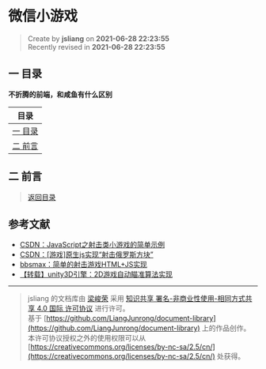 微信小游戏
===

> Create by **jsliang** on **2021-06-28 22:23:55**  
> Recently revised in **2021-06-28 22:23:55**

<!-- 目录开始 -->
## <a name="chapter-one" id="chapter-one"></a>一 目录

**不折腾的前端，和咸鱼有什么区别**

| 目录 |
| --- |
| [一 目录](#chapter-one) |
| <a name="catalog-chapter-two" id="catalog-chapter-two"></a>[二 前言](#chapter-two) |
<!-- 目录结束 -->

## <a name="chapter-two" id="chapter-two"></a>二 前言

> [返回目录](#chapter-one)

## 参考文献

* [CSDN：JavaScript之射击类小游戏的简单示例](https://blog.csdn.net/cighao/article/details/49429721)
* [CSDN：[游戏]原生js实现“射击俄罗斯方块”](https://blog.csdn.net/u013642500/article/details/113827446)
* [bbsmax：简单的射击游戏HTML+JS实现](https://www.bbsmax.com/A/RnJW2OPYzq/)
* [【转载】unity3D引擎：2D游戏自动瞄准算法实现](https://www.programminghunter.com/article/789753298/)

---

> jsliang 的文档库由 [梁峻荣](https://github.com/LiangJunrong) 采用 [知识共享 署名-非商业性使用-相同方式共享 4.0 国际 许可协议](http://creativecommons.org/licenses/by-nc-sa/4.0/) 进行许可。<br/>基于 [https://github.com/LiangJunrong/document-library](https://github.com/LiangJunrong/document-library) 上的作品创作。<br/>本许可协议授权之外的使用权限可以从 [https://creativecommons.org/licenses/by-nc-sa/2.5/cn/](https://creativecommons.org/licenses/by-nc-sa/2.5/cn/) 处获得。
